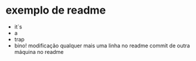 # exemplo de readme
 * it`s
 * a
 * trap
 * bino!
modificação qualquer
mais uma linha no readme
commit de outra máquina no readme
